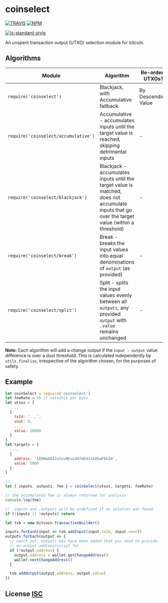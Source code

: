 # coinselect

[![TRAVIS](https://secure.travis-ci.org/bitcoinjs/coinselect.png)](http://travis-ci.org/bitcoinjs/coinselect)
[![NPM](http://img.shields.io/npm/v/coinselect.svg)](https://www.npmjs.org/package/coinselect)

[![js-standard-style](https://cdn.rawgit.com/feross/standard/master/badge.svg)](https://github.com/feross/standard)

An unspent transaction output (UTXO) selection module for bitcoin.


## Algorithms
Module | Algorithm | Re-orders UTXOs?
-|-|-
`require('coinselect')` | Blackjack, with Accumulative fallback | By Descending Value
`require('coinselect/accumulative')` | Accumulative - accumulates inputs until the target value is reached, skipping detrimental inputs | -
`require('coinselect/blackjack')` | Blackjack - accumulates inputs until the target value is matched, does not accumulate inputs that go over the target value (within a threshold) | -
`require('coinselect/break')` | Break - breaks the input values into equal denominations of `output` (as provided) | -
`require('coinselect/split')` | Split - splits the input values evenly between all `outputs`, any provided `output` with `.value` remains unchanged | -


**Note:** Each algorithm will add a change output if the `input - output` value difference is over a dust threshold.
This is calculated independently by `utils.finalize`, irrespective of the algorithm chosen, for the purposes of safety.

## Example

``` javascript
let coinSelect = require('coinselect')
let feeRate = 55 // satoshis per byte
let utxos = [
  ...,
  {
    txId: '...',
    vout: 0,
    ...,
    value: 10000
  }
]
let targets = [
  ...,
  {
    address: '1EHNa6Q4Jz2uvNExL497mE43ikXhwF6kZm',
    value: 5000
  }
]

// ...
let { inputs, outputs, fee } = coinSelect(utxos, targets, feeRate)

// the accumulated fee is always returned for analysis
console.log(fee)

// .inputs and .outputs will be undefined if no solution was found
if (!inputs || !outputs) return

let txb = new bitcoin.TransactionBuilder()

inputs.forEach(input => txb.addInput(input.txId, input.vout))
outputs.forEach(output => {
  // watch out, outputs may have been added that you need to provide
  // an output address/script for
  if (!output.address) {
    output.address = wallet.getChangeAddress()
    wallet.nextChangeAddress()
  }

  txb.addOutput(output.address, output.value)
})
```


## License [ISC](LICENSE)
